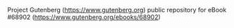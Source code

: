 Project Gutenberg (https://www.gutenberg.org) public repository for eBook #68902 (https://www.gutenberg.org/ebooks/68902)
